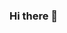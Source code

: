 ### Hi there 👋

<!--
**hasanalanya/hasanalanya** is a ✨ _special_ ✨ repository because its `README.md` (this file) appears on your GitHub profile.

Here are some ideas to get you started:

- 🧠 I’m currently working on understanding the multi-omic (genomic/transcriptomic/epigenetic) profiles of various tumors through computational methods
- 💬 Ask me about bioinformatics applications on healthcare problems
- 👯 I’m looking to collaborate on computational neuroscience projects
- 💬 Ask me about bioinformatics applications on healthcare problems
-- ⚡ Languages: R, Python, Bash, Matlab, SQL

-->

